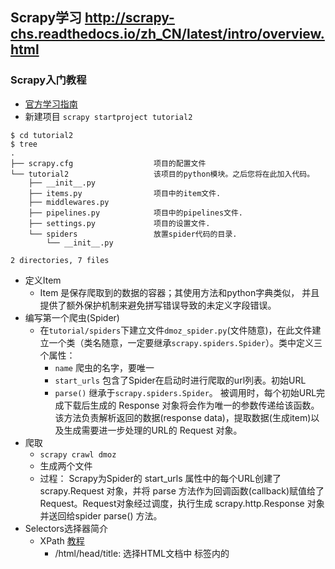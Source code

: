 Scrapy学习 
http://scrapy-chs.readthedocs.io/zh_CN/latest/intro/overview.html
------------

### Scrapy入门教程
- [官方学习指南](https://wiki.python.org/moin/BeginnersGuide)
- 新建项目 `scrapy startproject tutorial2`
```
$ cd tutorial2
$ tree
.
├── scrapy.cfg                  项目的配置文件
└── tutorial2                   该项目的python模块。之后您将在此加入代码。
    ├── __init__.py
    ├── items.py                项目中的item文件.
    ├── middlewares.py
    ├── pipelines.py            项目中的pipelines文件.
    ├── settings.py             项目的设置文件.
    └── spiders                 放置spider代码的目录.
        └── __init__.py

2 directories, 7 files
```
- 定义Item
    + Item 是保存爬取到的数据的容器；其使用方法和python字典类似， 并且提供了额外保护机制来避免拼写错误导致的未定义字段错误。
- 编写第一个爬虫(Spider)
    + 在`tutorial/spiders`下建立文件`dmoz_spider.py`(文件随意)，在此文件建立一个类（类名随意，一定要继承`scrapy.spiders.Spider`）。类中定义三个属性：
        * `name` 爬虫的名字，要唯一
        * `start_urls` 包含了Spider在启动时进行爬取的url列表。初始URL
        * `parse()` 继承于`scrapy.spiders.Spider`。 被调用时，每个初始URL完成下载后生成的 Response 对象将会作为唯一的参数传递给该函数。 该方法负责解析返回的数据(response data)，提取数据(生成item)以及生成需要进一步处理的URL的 Request 对象。
- 爬取 
    + `scrapy crawl dmoz`
    + 生成两个文件
    + 过程： Scrapy为Spider的 start_urls 属性中的每个URL创建了 scrapy.Request 对象，并将 parse 方法作为回调函数(callback)赋值给了Request。Request对象经过调度，执行生成 scrapy.http.Response 对象并送回给spider parse() 方法。
- Selectors选择器简介
    + XPath [教程](http://www.w3school.com.cn/xpath/index.asp)
        * /html/head/title: 选择HTML文档中 <head> 标签内的 <title> 元素
        * /html/head/title/text(): 选择上面提到的 <title> 元素的文字
        * //td: 选择所有的 <td> 元素
        * //div[@class="mine"]: 选择所有具有 class="mine" 属性的 div 元素
    + Selector四个基本的方法
        * xpath(): 传入xpath表达式，返回该表达式所对应的所有节点的selector list列表 。
        * css(): 传入CSS表达式，返回该表达式所对应的所有节点的selector list列表.
        * extract(): 序列化该节点为unicode字符串并返回list。
        * re(): 根据传入的正则表达式对数据进行提取，返回unicode字符串list列表。
    + 在Shell中尝试Selector选择器
        * `scrapy shell "http://www.dmoz.org/Computers/Programming/Languages/Python/Books/"`  直接进入IPython
        * 得到一些本地变量
            - `response`  `response.body` `response.headers`
            - `sel`
                + sel.xpath('//title')
                + sel.xpath('//title').extract()
                + sel.xpath('//title/text()').extract()
                + sel.xpath('//title/text()').re('(\w+):')
                + sel.xpath('//ul/li/a/text()').extract()
                + sel.xpath('//ul/li/a/@href').extract()
        + 提取数据
            * firebug
        + 使用item
- 保存数据 `scrapy crawl dmoz -o items.json`

### 命令行工具
- 在命令行直接`scrapy`会看见，可用命令，在项目目录外和内可用命令是不同的。
- 全局命令
    + startproject
    + setting 
    + runspider
    + shell
    + fetch
    + view
    + version
- 项目(Project-only)命令
    + crawl
    + check
    + list
    + edit
    + parse
    + genspider
    + deploy
    + bench
- 帮助 `scrapy <command> -h` `scrapy  -h`
- `startproject`   `scrapy startproject <project_name>`
- `genspider`   `scrapy genspider [-t template] <name> <domain>`
    + `scrapy genspider -l`  查看有哪些模板
        ```
        $ scrapy genspider -l
        Available templates:
          basic
          crawl
          csvfeed
          xmlfeed
        ```
    + `scrapy genspider -d crawl`  查看具体模板的代码
    + `scrapy genspider -t basic example example.com`  在当前项目中创建一个name为**example**，start_urls是http://example.com/的爬虫（也就是在spiders/目录下建立一个文件）
- `crawl`   `scrapy crawl <spider>`
- `check`   `scrapy check [-l] <spider>`
- `list`    `scrapy list`  列出项目中可用的爬虫
- `edit`    `scrapy edit <spider>` 快捷编辑爬虫
- `fetch`   `scrapy fetch <url>`  使用Scrapy下载器(downloader)下载给定的URL，并将获取到的内容送到标准输出。
    + `scrapy fetch --headers --nolog http://www.baidu.com`
- `view`    `scrapy view <url>`  爬去页面并在浏览器中显示
- `shell`   `scrapy shell <url>` 
- `parse`   `scrapy parse <url> [options]`    ???
- `settings`  `scrapy settings [options]`   
    + `scrapy settings --get BOT_NAME`  获得项目对应的设置值
- `runspider`   `scrapy runspider <spider_file.py>`  在未创建项目的情况下，运行一个编写在Python文件中的spider。  ???
- 自定义项目命令  ???


### Items
- 爬取的主要目标就是从非结构性的数据源提取结构性数据

### Spiders
- Spider类定义了如何爬取某个(或某些)网站。包括了爬取的动作(例如:是否跟进链接)以及如何从网页的内容中提取结构化数据(爬取item)。 换句话说，Spider就是您定义爬取的动作及分析某个网页(或者是有些网页)的地方。


### 选择器(Selectors)
- 通过特定的 XPath 或者 CSS 表达式来“选择” HTML文件中的某个部分。
- Scrapy选择器构建于 lxml 库之上，这意味着它们在速度和解析准确性上非常相似。

### Item Loaders
-  Items 提供保存抓取数据的 容器 ， 而 Item Loaders提供的是 填充 容器的机制。

### Scrapy终端(Scrapy shell)

### Item Pipeline

### Feed exports

### Link Extractors
- Link Extractors 是用于从网页(scrapy.http.Response )中抽取会被follow的链接的对象。

### Logging

### 数据收集(Stats Collection)

### 发送email

### Telnet终端(Telnet Console)

scrapy使用记录
-----------
- 新建爬虫 `scrapy startproject spidername` 
`scrapy crawl mininova -o scraped_data.json`  中mininova是由name定义
